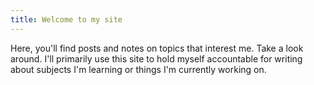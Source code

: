 ```yaml
---
title: Welcome to my site
---
```


Here, you'll find posts and notes on topics that interest me. Take a look around. I'll primarily use this site to hold myself accountable for writing about subjects I'm learning or things I'm currently working on.